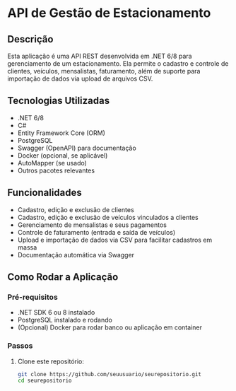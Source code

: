 # API de Gestão de Estacionamento

## Descrição

Esta aplicação é uma API REST desenvolvida em .NET 6/8 para gerenciamento de um estacionamento. Ela permite o cadastro e controle de clientes, veículos, mensalistas, faturamento, além de suporte para importação de dados via upload de arquivos CSV.

## Tecnologias Utilizadas

- .NET 6/8
- C#
- Entity Framework Core (ORM)
- PostgreSQL
- Swagger (OpenAPI) para documentação
- Docker (opcional, se aplicável)
- AutoMapper (se usado)
- Outros pacotes relevantes

## Funcionalidades

- Cadastro, edição e exclusão de clientes
- Cadastro, edição e exclusão de veículos vinculados a clientes
- Gerenciamento de mensalistas e seus pagamentos
- Controle de faturamento (entrada e saída de veículos)
- Upload e importação de dados via CSV para facilitar cadastros em massa
- Documentação automática via Swagger

## Como Rodar a Aplicação

### Pré-requisitos

- .NET SDK 6 ou 8 instalado
- PostgreSQL instalado e rodando
- (Opcional) Docker para rodar banco ou aplicação em container

### Passos

1. Clone este repositório:
   ```bash
   git clone https://github.com/seuusuario/seurepositorio.git
   cd seurepositorio
